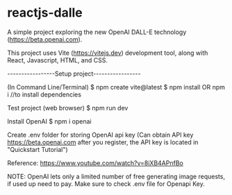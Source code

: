 # reactjs-dalle


A simple project exploring the new OpenAI DALL-E technology (https://beta.openai.com). 

This project uses Vite (https://vitejs.dev) development tool, along with 
React, Javascript, HTML, and CSS. 

-----------------Setup project-----------------

(In Command Line/Terminal)
$ npm create vite@latest
$ npm install     OR      npm i     //to install dependencies 

Test project (web browser)
$ npm run dev

Install OpenAI
$ npm i openai

Create .env folder for storing OpenAI api key 
(Can obtain API key https://beta.openai.com after you register, the API key is located in "Quickstart Tutorial") 

Reference: https://www.youtube.com/watch?v=8iXB4APnfBo

NOTE: OpenAI lets only a limited number of free generating image requests, if used up need to pay. Make sure to check .env file for Openapi Key.
